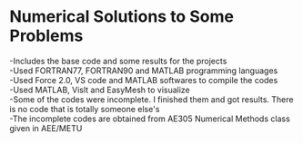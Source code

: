 # Numerical Solutions to Some Problems
-Includes the base code and some results for the projects <br>
-Used FORTRAN77, FORTRAN90 and MATLAB programming languages <br>
-Used Force 2.0, VS code and MATLAB softwares to compile the codes <br>
-Used MATLAB, Vislt and EasyMesh to visualize <br>
-Some of the codes were incomplete. I finished them and got results. There is no code that is totally someone else's <br>
-The incomplete codes are obtained from AE305 Numerical Methods class given in AEE/METU
